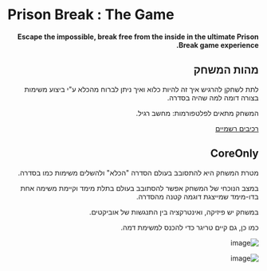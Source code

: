 # Prison Break : The Game
<div dir='rtl' lang='he'>

**Escape the impossible, break free from the inside in the ultimate Prison Break game experience.**

## מהות המשחק

לתת לשחקן להרגיש איך זה להיות כלוא ואיך ניתן לברוח מהכלא ע"י ביצוע משימות בצורה דומה למה שהיה בסדרה. 

המשחק מתאים לפלטפורמות: מחשב רגיל.

[רכיבים רשמיים](formal-elements.md)

## CoreOnly

מטרת המשחק היא להתסובב בעולם הסדרה "הכלא" ולהשלים משימות כמו בסדרה.

במצב הנוכחי של המשחק אפשר להסתובב בעולם בתלת מימד וקיימת משימה אחת בדו-מימד שמייצגת דוגמה קטנה מהסדרה.

במשחק יש פיזיקה, ואינטרקציה בין התנגשות של אוביקטים.

כמו כן, גם קיים טריגר כדי להכנס למשימת דמה.

![image](https://user-images.githubusercontent.com/74298243/234281497-ebc1f6bb-cf7c-4349-af68-da45640f8cc2.png)

![image](https://user-images.githubusercontent.com/74298243/234281584-8d7d5358-d54b-4915-8390-2b6fbf7a4a97.png)

</div>
